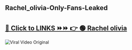 
 ## Rachel_olivia-Only-Fans-Leaked

# <h2><a href="https://clipsfans.com/Rachel_olivia&ref=git">🔗 Click to LINKS ⏩⏩ 👉 🟢 Rachel olivia </a></h2>

<a href="https://clipsfans.com/Rachel_olivia&ref=git" rel="nofollow" data-target="animated-image.originalLink"><img src="https://i.ibb.co.com/xMMVF88/686577567.gif" alt="Viral Video Original" style="max-width: 100%; display: inline-block;" data-target="animated-image.originalImage"></a>

